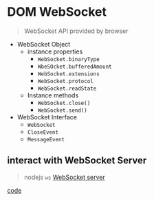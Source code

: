# DOM WebSocket

> WebSocket API provided by browser

- WebSocket Object
  - instance properties
    - `WebSocket.binaryType`
    - `WbeSOcket.bufferedAmount`
    - `WebSocket.extensions`
    - `WebSocket.protocol`
    - `WebSocket.readState`
  - Instance methods
    - `WebSocket.close()`
    - `WebSocket.send()`
- WebSocket Interface
  - `WebSocket`
  - `CloseEvent`
  - `MessageEvent`

## interact with WebSocket Server

> nodejs `ws` [WebSocket server](javascript-build-websocket-server.md)

[code]()


